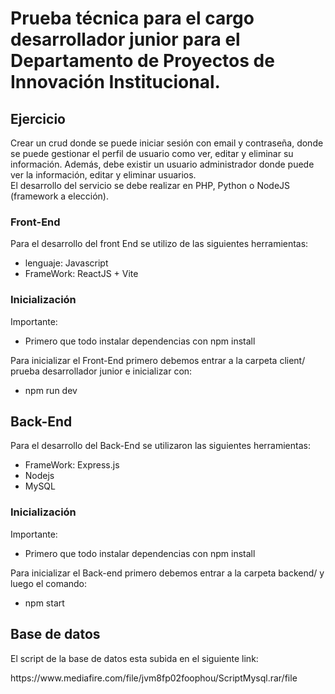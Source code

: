 <h1 class="code-line" data-line-start=0 data-line-end=1 ><a id="Prueba____tcnica_para_el_cargo_desarrollador_junior_para_el_Departamento_de__Proyectos___de__Innovacin__Institucional_0"></a>Prueba    técnica para el cargo desarrollador junior para el Departamento de  Proyectos   de  Innovación  Institucional.</h1>
<h2 class="code-line" data-line-start=1 data-line-end=2 ><a id="Ejercicio_1"></a>Ejercicio</h2>
<p class="has-line-data" data-line-start="2" data-line-end="4">Crear un crud donde se puede iniciar sesión con email y contraseña, donde se puede gestionar el perfil de usuario como ver, editar y eliminar su información. Además, debe existir un usuario administrador donde puede ver la información, editar y eliminar usuarios.<br>
El  desarrollo  del servicio    se  debe    realizar    en  PHP,    Python o    NodeJS (framework   a   elección).</p>
<h3 class="code-line" data-line-start=5 data-line-end=6 ><a id="FrontEnd_5"></a>Front-End</h3>
<p class="has-line-data" data-line-start="6" data-line-end="7">Para el desarrollo del front End se utilizo de las siguientes herramientas:</p>
<ul>
<li class="has-line-data" data-line-start="7" data-line-end="8">lenguaje: Javascript</li>
<li class="has-line-data" data-line-start="8" data-line-end="10">FrameWork: ReactJS + Vite</li>
</ul>
<h3 class="code-line" data-line-start=18 data-line-end=19 ><a id="Inicializacin_18"></a>Inicialización</h3>
<p class="has-line-data" data-line-start="19" data-line-end="20">Importante:</p>
<ul>
<li class="has-line-data" data-line-start="20" data-line-end="22">Primero que todo instalar dependencias con npm install</li>
</ul>
<p class="has-line-data" data-line-start="22" data-line-end="23">Para inicializar el Front-End primero debemos entrar a la carpeta client/ prueba desarrollador junior e inicializar con:</p>
<ul>
<li class="has-line-data" data-line-start="24" data-line-end="26">npm run dev</li>
</ul>
<h2 class="code-line" data-line-start=26 data-line-end=27 ><a id="BackEnd_26"></a>Back-End</h2>
<p class="has-line-data" data-line-start="27" data-line-end="28">Para el desarrollo del Back-End se utilizaron las siguientes herramientas:</p>
<ul>
<li class="has-line-data" data-line-start="28" data-line-end="29">FrameWork:  Express.js</li>
<li class="has-line-data" data-line-start="29" data-line-end="30">Nodejs</li>
<li class="has-line-data" data-line-start="30" data-line-end="31">MySQL</li>
</ul>
<h3 class="code-line" data-line-start=42 data-line-end=43 ><a id="Inicializacin_42"></a>Inicialización</h3>
<p class="has-line-data" data-line-start="43" data-line-end="44">Importante:</p>
<ul>
<li class="has-line-data" data-line-start="44" data-line-end="46">Primero que todo instalar dependencias con npm install</li>
</ul>
<p class="has-line-data" data-line-start="46" data-line-end="47">Para inicializar el Back-end primero debemos entrar a la carpeta backend/ y  luego el comando:</p>
<ul>
<li class="has-line-data" data-line-start="47" data-line-end="48">npm start</li>
</ul>
<h2 class="code-line" data-line-start=26 data-line-end=27 ><a id="BackEnd_26"></a>Base de datos</h2>
<p class="has-line-data" data-line-start="46" data-line-end="47">El script de la base de datos esta subida en el siguiente link:</p>
https://www.mediafire.com/file/jvm8fp02foophou/ScriptMysql.rar/file


